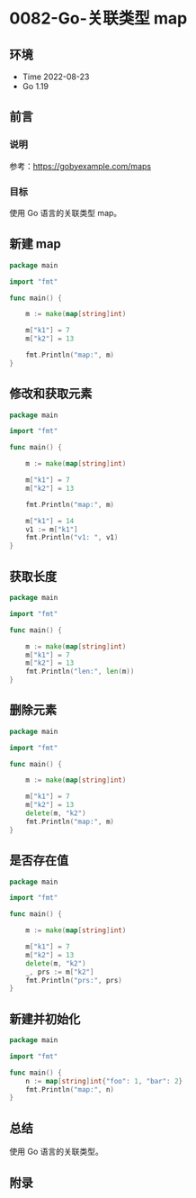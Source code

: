 # 0082-Go-关联类型 map

## 环境

- Time 2022-08-23
- Go 1.19

## 前言

### 说明

参考：<https://gobyexample.com/maps>

### 目标

使用 Go 语言的关联类型 map。

## 新建 map

```go
package main

import "fmt"

func main() {

    m := make(map[string]int)

    m["k1"] = 7
    m["k2"] = 13

    fmt.Println("map:", m)
}
```

## 修改和获取元素

```go
package main

import "fmt"

func main() {

    m := make(map[string]int)

    m["k1"] = 7
    m["k2"] = 13

    fmt.Println("map:", m)

    m["k1"] = 14
    v1 := m["k1"]
    fmt.Println("v1: ", v1)
}
```

## 获取长度

```go
package main

import "fmt"

func main() {

    m := make(map[string]int)
    m["k1"] = 7
    m["k2"] = 13
    fmt.Println("len:", len(m))
}
```

## 删除元素

```go
package main

import "fmt"

func main() {

    m := make(map[string]int)

    m["k1"] = 7
    m["k2"] = 13
    delete(m, "k2")
    fmt.Println("map:", m)
}
```

## 是否存在值

```go
package main

import "fmt"

func main() {

    m := make(map[string]int)

    m["k1"] = 7
    m["k2"] = 13
    delete(m, "k2")
    _, prs := m["k2"]
    fmt.Println("prs:", prs)
}
```

## 新建并初始化

```go
package main

import "fmt"

func main() {
    n := map[string]int{"foo": 1, "bar": 2}
    fmt.Println("map:", n)
}
```

## 总结

使用 Go 语言的关联类型。

## 附录
